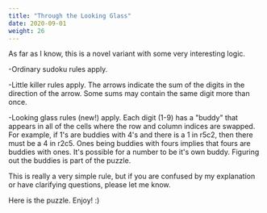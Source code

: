 ```yaml
---
title: "Through the Looking Glass"
date: 2020-09-01
weight: 26
---
```


<p>As far as I know, this is a novel variant with some very interesting logic.</p>
<p>
-Ordinary sudoku rules apply.
</p>
<p>
-Little killer rules apply. The arrows indicate the sum of the digits in the direction of the arrow. Some sums may contain the same digit more than once.
</p>
<p>
-Looking glass rules (new!) apply. Each digit (1-9) has a "buddy" that appears in all of the cells where the row and column indices are swapped. For example, if 1's are buddies with 4's and there is a 1 in r5c2, then there must be a 4 in r2c5. Ones being buddies with fours implies that fours are buddies with ones. It's possible for a number to be it's own buddy. Figuring out the buddies is part of the puzzle.
</p>
<p>
This is really a very simple rule, but if you are confused by my explanation or have clarifying questions, please let me know.
</p>
<p>Here is the puzzle. Enjoy! :)

</p>